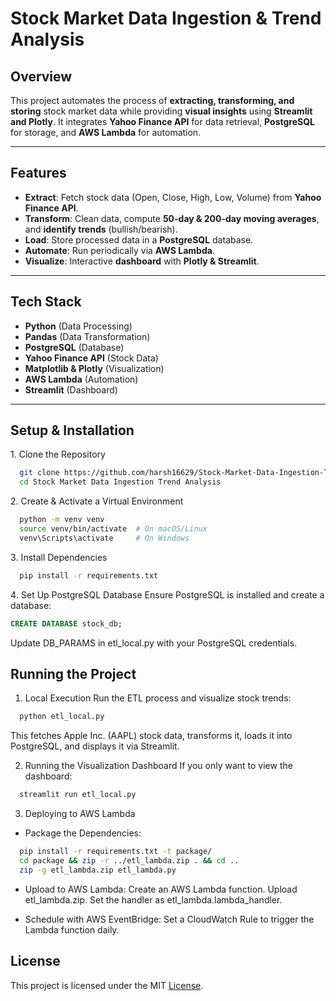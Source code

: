 # Stock Market Data Ingestion & Trend Analysis

##  Overview
This project automates the process of **extracting, transforming, and storing** stock market data while providing **visual insights** using **Streamlit and Plotly**. It integrates **Yahoo Finance API** for data retrieval, **PostgreSQL** for storage, and **AWS Lambda** for automation.

---

##  Features
- **Extract**: Fetch stock data (Open, Close, High, Low, Volume) from **Yahoo Finance API**.
- **Transform**: Clean data, compute **50-day & 200-day moving averages**, and **identify trends** (bullish/bearish).
- **Load**: Store processed data in a **PostgreSQL** database.
- **Automate**: Run periodically via **AWS Lambda**.
- **Visualize**: Interactive **dashboard** with **Plotly & Streamlit**.

---

## Tech Stack
- **Python** (Data Processing)
- **Pandas** (Data Transformation)
- **PostgreSQL** (Database)
- **Yahoo Finance API** (Stock Data)
- **Matplotlib & Plotly** (Visualization)
- **AWS Lambda** (Automation)
- **Streamlit** (Dashboard)

---


## Setup & Installation
1️. Clone the Repository
```sh
  git clone https://github.com/harsh16629/Stock-Market-Data-Ingestion-Trend-Analysis.git
  cd Stock Market Data Ingestion Trend Analysis
```
2️. Create & Activate a Virtual Environment
```sh
  python -m venv venv
  source venv/bin/activate  # On macOS/Linux
  venv\Scripts\activate     # On Windows
```
3️. Install Dependencies
```sh
  pip install -r requirements.txt
```
4️. Set Up PostgreSQL Database
Ensure PostgreSQL is installed and create a database:

```sql
CREATE DATABASE stock_db;
```
Update DB_PARAMS in etl_local.py with your PostgreSQL credentials.

## Running the Project
1. Local Execution
Run the ETL process and visualize stock trends:
```sh
  python etl_local.py
```
This fetches Apple Inc. (AAPL) stock data, transforms it, loads it into PostgreSQL, and displays it via Streamlit.

2. Running the Visualization Dashboard
If you only want to view the dashboard:
```sh
  streamlit run etl_local.py
```
3. Deploying to AWS Lambda
- Package the Dependencies:
```sh
  pip install -r requirements.txt -t package/
  cd package && zip -r ../etl_lambda.zip . && cd ..
  zip -g etl_lambda.zip etl_lambda.py
```  
- Upload to AWS Lambda:
Create an AWS Lambda function.
Upload etl_lambda.zip.
Set the handler as etl_lambda.lambda_handler.

- Schedule with AWS EventBridge:
Set a CloudWatch Rule to trigger the Lambda function daily.

## License
This project is licensed under the MIT [License](LICENSE).
